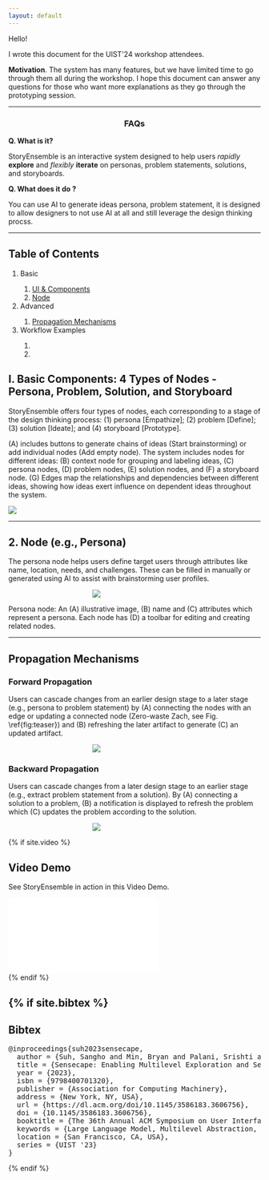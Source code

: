 ```yaml
---
layout: default
---
```



Hello!

I wrote this document for the UIST'24 workshop attendees. 

<strong>Motivation</strong>. 
The system has many features, but we have limited time to go through them all during the workshop. I hope this document can answer any questions for those who want more explanations as they go through the prototyping session.

---

<h3 style="text-align:center">FAQs</h3>

<strong>Q. What is it?</strong>

<span class="highlight">StoryEnsemble</span> is an interactive system designed to help users <i>rapidly</i> <strong>explore</strong> and <i>flexibly</i> <strong>iterate</strong> on personas, problem statements, solutions, and storyboards.

<strong>Q. What does it do ?</strong>

<!-- <strong>Design Consideration: Manual vs AI-driven Workflow</strong><br> -->
You can use AI to generate ideas persona, problem statement, it is designed to allow designers to not use AI at all and still leverage the design thinking procss.

---

<h2>Table of Contents</h2>
<ol>
  <li>Basic</li>
  <ol>
    <li><a href="#components">UI & Components</a></li>
    <li><a href="#components">Node</a></li>
  </ol>
  <li>Advanced</li>
  <ol>
    <li><a href="#propagation">Propagation Mechanisms</a></li>
  </ol>
  <li>Workflow Examples</li>
  <ol>
    <li></li>
    <li></li>
  </ol>
</ol>


<h2 id="components">I. Basic Components: 4 Types of Nodes - Persona, Problem, Solution, and Storyboard</h2>

<p>
  StoryEnsemble offers four types of nodes, each corresponding to a stage of the design thinking process: (1) persona [Empathize]; (2) problem [Define]; (3) solution [Ideate]; and (4) storyboard [Prototype]. 
</p>

<p>
(A) includes buttons to generate chains of ideas (Start brainstorming) or add individual nodes (Add empty node). The system includes nodes for different ideas: (B) context node for grouping and labeling ideas, (C) persona nodes, (D) problem nodes, (E) solution nodes, and (F) a storyboard node. (G) Edges map the relationships and dependencies between different ideas, showing how ideas exert influence on dependent ideas throughout the system.
</p>

<div class="img-container">
  <img src="/assets/img/storyensemble/system.png"/>
</div>

---
<h2 id="node">2. Node (e.g., Persona)</h2>

The persona node helps users define target users through attributes like name, location, needs, and challenges. These can be filled in manually or generated using AI to assist with brainstorming user profiles.

<div class="img-container" style="width:70%; text-align:center">
  <img src="/assets/img/storyensemble/persona-node.png"/>
</div>
<p>
 Persona node: An (A) illustrative image, (B) name and (C) attributes which represent a persona. Each node has (D) a toolbar for editing and creating related nodes.
</p>




---

<h2 id="propagation">Propagation Mechanisms</h2>

### Forward Propagation

<p>
  Users can cascade changes from an earlier design stage to a later stage (e.g., persona to problem statement) by (A) connecting the nodes with an edge or updating a connected node (Zero-waste Zach, see Fig. \ref{fig:teaser}) and (B) refreshing the later artifact to generate (C) an updated artifact.
</p>

<div class="img-container" style="width:70%; text-align:center">
  <img src="/assets/img/storyensemble/forward-propagation.png"/>
</div>

### Backward Propagation

<p>
  Users can cascade changes from a later design stage to an earlier stage (e.g., extract problem statement from a solution). By (A) connecting a solution to a problem, (B) a notification is displayed to refresh the problem which (C) updates the problem according to the solution.
</p>

<div class="img-container" style="width:70%; text-align:center">
  <img src="/assets/img/storyensemble/backward-propagation.png"/>
</div>



{% if site.video %}

## Video Demo

See <span class="sys-name">StoryEnsemble</span> in action in this Video Demo.

<div class="video-wrapper">
  <iframe src="{{site.video}}&color=white&rel=0&modestlogo=1" id="yt-video" frameborder="0" allow="accelerometer; autoplay; clipboard-write; encrypted-media; gyroscope; picture-in-picture" allowfullscreen></iframe>
</div>
{% endif %}

{% if site.bibtex %}
------

## Bibtex

<pre>
@inproceedings{suh2023sensecape,
  author = {Suh, Sangho and Min, Bryan and Palani, Srishti and Xia, Haijun},
  title = {Sensecape: Enabling Multilevel Exploration and Sensemaking with Large Language Models},
  year = {2023},
  isbn = {9798400701320},
  publisher = {Association for Computing Machinery},
  address = {New York, NY, USA},
  url = {https://dl.acm.org/doi/10.1145/3586183.3606756},
  doi = {10.1145/3586183.3606756},
  booktitle = {The 36th Annual ACM Symposium on User Interface Software and Technology},
  keywords = {Large Language Model, Multilevel Abstraction, Visualization},
  location = {San Francisco, CA, USA},
  series = {UIST '23}
}
</pre>

{% endif %}